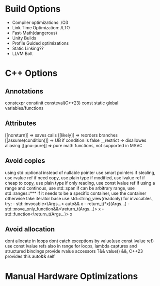 # Build Options

- Compiler optimizations: /O3
- Link Time Optimization: /LTO
- Fast-Math(dangerous)
- Unity Builds
- Profile Guided optimizations
- Static Linking??
- LLVM Bolt

# C++ Options

## Annotations
constexpr
constinit
consteval(C++23)
const
static global variables/functions

## Attributes
\[\[noreturn]] => saves calls
\[\[likely]] => reorders branches
\[\[assume(condition)]] => UB if condition is false
__restrict => disallowes aliasing
\[\[gnu::pure]] => pure math functions, not supported in MSVC

## Avoid copies
using std::optional instead of nullable pointer
use smart pointers
if stealing, use rvalue ref
if need copy, use plain type
if modified, use lvalue ref
if cheap to copy, use plain type
if only reading, use const lvalue ref
if using a range and continous, use std::span
if can be arbitrary range, use std::ranges::***
if it needs to be a specific container, use the container
otherwise take iterator base
use std::string_view(readonly)
for invocables, try:
    - std::invocable<\Args...> auto&& x
    - return_t(*x)(Args...)
    - std::move_only_function&&<\return_t(Args...)> x
    - std::function<\return_t(Args...)> x

## Avoid allocation
dont allocate in loops
dont catch exceptions by value(use const lvalue ref)
use const lvalue refs also in range for loops, lambda captures and structured bindings
provide rvalue accessors T&& value() &&, C++23 provides this auto&& self

# Manual Hardware Optimizations

